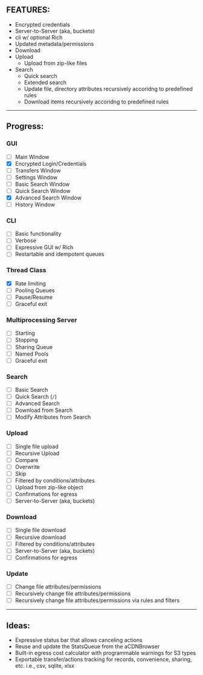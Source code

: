 ## FEATURES:
- Encrypted credentials
- Server-to-Server (aka, buckets)
- cli w/ optional Rich
- Updated metadata/permissions
- Download
- Upload
    - Upload from zip-like files
- Search
    - Quick search
    - Extended search
    - Update file, directory attributes recursively accoridng to predefined rules
    - Download items recursively accoridng to predefined rules

---
## Progress:
### GUI
 - [ ] Main Window
 - [X] Encrypted Login/Credentials
 - [ ] Transfers Window
 - [ ] Settings Window
 - [ ] Basic Search Window
 - [ ] Quick Search Window
 - [X] Advanced Search Window
 - [ ] History Window

### CLI
 - [ ] Basic functionality
 - [ ] Verbose
 - [ ] Expressive GUI w/ Rich
 - [ ] Restartable and idempotent queues

### Thread Class
 - [X] Rate limiting
 - [ ] Pooling Queues
 - [ ] Pause/Resume
 - [ ] Graceful exit

### Multiprocessing Server
 - [ ] Starting
 - [ ] Stopping
 - [ ] Sharing Queue
 - [ ] Named Pools
 - [ ] Graceful exit

### Search
 - [ ] Basic Search
 - [ ] Quick Search (`/`)
 - [ ] Advanced Search
 - [ ] Download from Search
 - [ ] Modify Attributes from Search

### Upload
 - [ ] Single file upload
 - [ ] Recursive Upload
 - [ ] Compare 
 - [ ] Overwrite
 - [ ] Skip
 - [ ] Filtered by conditions/attributes
 - [ ] Upload from zip-like object
 - [ ] Confirmations for egress
 - [ ] Server-to-Server (aka, buckets)

### Download
 - [ ] Single file download
 - [ ] Recursive download
 - [ ] Filtered by conditions/attributes
 - [ ] Server-to-Server (aka, buckets)
 - [ ] Confirmations for egress

### Update
- [ ] Change file attributes/permissions
- [ ] Recursively change file attributes/permissions
- [ ] Recursively change file attributes/permissions via rules and filters

---
## Ideas:
- Expressive status bar that allows canceling actions
- Reuse and update the StatsQueue from the aCDNBrowser
- Built-in egress cost calculator with programmable warnings for S3 types
- Exportable transfer/actions tracking for records, convenience, sharing, etc.
    i.e., csv, sqlite, xlsx
